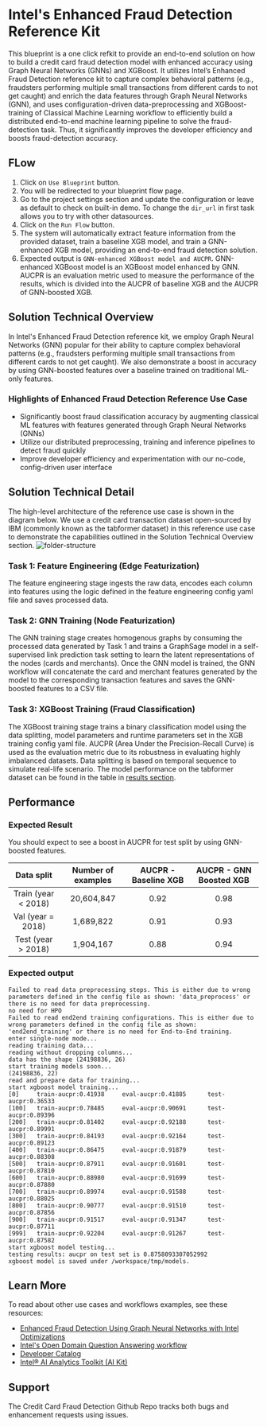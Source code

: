 # Intel's Enhanced Fraud Detection Reference Kit  

This blueprint is a one click refkit to provide an end-to-end solution on how to build a credit card fraud detection model with enhanced accuracy using Graph Neural Networks (GNNs) and XGBoost. It utilizes Intel’s Enhanced Fraud Detection reference kit to capture complex behavioral patterns (e.g., fraudsters performing multiple small transactions from different cards to not get caught) and enrich the data features through Graph Neural Networks (GNN), and uses configuration-driven data-preprocessing and XGBoost-training of Classical Machine Learning workflow to efficiently build a distributed end-to-end machine learning pipeline to solve the fraud-detection task. Thus, it significantly improves the developer efficiency and boosts fraud-detection accuracy. 

## FLow
1. Click on `Use Blueprint` button.
2. You will be redirected to your blueprint flow page.
3. Go to the project settings section and update the configuration or leave as default to check on built-in demo. To change the `dir_url` in first task allows you to try with other datasources.
4. Click on the `Run Flow` button.
5. The system will automatically extract feature information from the provided dataset, train a baseline XGB model, and train a GNN-enhanced XGB model, providing an end-to-end fraud detection solution.
6. Expected output is `GNN-enhanced XGBoost model and AUCPR`. GNN-enhanced XGBoost model is an XGBoost model enhanced by GNN.  AUCPR is an evaluation metric used to measure the performance of the results, which is divided into the AUCPR of baseline XGB and the AUCPR of GNN-boosted XGB.
 
## Solution Technical Overview
In Intel's Enhanced Fraud Detection reference kit, we employ Graph Neural Networks (GNN) popular for their ability to capture complex behavioral patterns (e.g., fraudsters performing multiple small transactions from different cards to not get caught). We also demonstrate a boost in accuracy by using GNN-boosted features over a baseline trained on traditional ML-only features.  

### Highlights of Enhanced Fraud Detection Reference Use Case
- Significantly boost fraud classification accuracy by augmenting classical ML features with features generated through Graph Neural Networks (GNNs) 
- Utilize our distributed preprocessing, training and inference pipelines to detect fraud quickly
- Improve developer efficiency and experimentation with our no-code, config-driven user interface


## Solution Technical Detail
The high-level architecture of the reference use case is shown in the diagram below. We use a credit card transaction dataset open-sourced by IBM (commonly known as the tabformer dataset) in this reference use case to demonstrate the capabilities outlined in the Solution Technical Overview section. 
![folder-structure](https://github.com/intel/credit-card-fraud-detection/blob/main/assets/architecture.png)
### Task 1: Feature Engineering (Edge Featurization)
The feature engineering stage ingests the raw data, encodes each column into features using the logic defined in the feature engineering config yaml file and saves processed data. 
### Task 2: GNN Training (Node Featurization)
The GNN training stage creates homogenous graphs by consuming the processed data generated by Task 1 and trains a GraphSage model in a self-supervised link prediction task setting to learn the latent representations of the nodes (cards and merchants).  Once the GNN model is trained, the GNN workflow will concatenate the card and merchant features generated by the model to the corresponding transaction features and saves the GNN-boosted features to a CSV file.
### Task 3: XGBoost Training (Fraud Classification)
The XGBoost training stage trains a binary classification model using the data splitting, model parameters and runtime parameters set in the XGB training config yaml file. AUCPR (Area Under the Precision-Recall Curve) is used as the evaluation metric due to its robustness in evaluating highly imbalanced datasets. Data splitting is based on temporal sequence to simulate real-life scenario. The model performance on the tabformer dataset can be found in the table in [results section](#1-results). 


## Performance
### Expected Result
You should expect to see a boost in AUCPR for test split by using GNN-boosted features.

| Data split                     | Number of examples   | AUCPR - Baseline XGB  | AUCPR - GNN Boosted XGB   |
| :----------------------------: | :-----------------------: | :-------------------------: | :----------------------------: |
|   Train (year < 2018)          |     20,604,847            |            0.92             |           0.98                 |
|    Val (year = 2018)           |      1,689,822            |            0.91             |           0.93                 |
|   Test (year > 2018)           |      1,904,167            |            0.88             |           0.94                 |


### Expected output
```
Failed to read data preprocessing steps. This is either due to wrong parameters defined in the config file as shown: 'data_preprocess' or there is no need for data preprocessing.
no need for HPO
Failed to read end2end training configurations. This is either due to wrong parameters defined in the config file as shown: 'end2end_training' or there is no need for End-to-End training.
enter single-node mode...
reading training data...
reading without dropping columns...
data has the shape (24198836, 26)
start training models soon...
(24198836, 22)
read and prepare data for training...
start xgboost model training...
[0]     train-aucpr:0.41938     eval-aucpr:0.41885      test-aucpr:0.36533
[100]   train-aucpr:0.78485     eval-aucpr:0.90691      test-aucpr:0.89396
[200]   train-aucpr:0.81402     eval-aucpr:0.92188      test-aucpr:0.89991
[300]   train-aucpr:0.84193     eval-aucpr:0.92164      test-aucpr:0.89123
[400]   train-aucpr:0.86475     eval-aucpr:0.91879      test-aucpr:0.88308
[500]   train-aucpr:0.87911     eval-aucpr:0.91601      test-aucpr:0.87810
[600]   train-aucpr:0.88980     eval-aucpr:0.91699      test-aucpr:0.87880
[700]   train-aucpr:0.89974     eval-aucpr:0.91588      test-aucpr:0.88025
[800]   train-aucpr:0.90777     eval-aucpr:0.91510      test-aucpr:0.87856
[900]   train-aucpr:0.91517     eval-aucpr:0.91347      test-aucpr:0.87711
[999]   train-aucpr:0.92204     eval-aucpr:0.91267      test-aucpr:0.87582
start xgboost model testing...
testing results: aucpr on test set is 0.8758093307052992
xgboost model is saved under /workspace/tmp/models.
```

## Learn More
To read about other use cases and workflows examples, see these resources:

- [Enhanced Fraud Detection Using Graph Neural Networks with Intel Optimizations](https://community.intel.com/t5/Blogs/Tech-Innovation/Artificial-Intelligence-AI/Enhanced-Fraud-Detection-Using-Graph-Neural-Networks-with-Intel/post/1524316)
- [Intel's Open Domain Question Answering workflow](https://github.com/intel/open-domain-question-and-answer)
- [Developer Catalog](https://developer.intel.com/aireferenceimplementations)
- [Intel® AI Analytics Toolkit (AI Kit)](https://www.intel.com/content/www/us/en/developer/tools/oneapi/ai-analytics-toolkit.html)

## Support
The Credit Card Fraud Detection Github Repo tracks both bugs and enhancement requests using issues.
